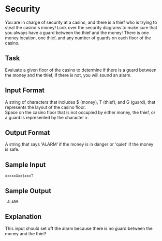 # Security

You are in charge of security at a casino, and there is a thief who is trying to steal the casino's money! Look over the security diagrams to make sure that you always have a guard between the thief and the money!
There is one money location, one thief, and any number of guards on each floor of the casino.

## Task

Evaluate a given floor of the casino to determine if there is a guard between the money and the thief, if there is not, you will sound an alarm.

## Input Format

A string of characters that includes $ (money), T (thief), and G (guard), that represents the layout of the casino floor.  
Space on the casino floor that is not occupied by either money, the thief, or a guard is represented by the character x.

## Output Format

A string that says 'ALARM' if the money is in danger or 'quiet' if the money is safe.

## Sample Input

```=
xxxxxGxx$xxxT
```

## Sample Output

```=
 ALARM
```

## Explanation

This input should set off the alarm because there is no guard between the money and the thief!
